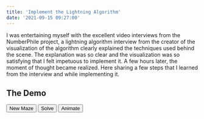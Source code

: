 ```yaml
---
title: 'Implement the Lightning Algorithm'
date: '2021-09-15 09:27:00'
---
```

I was entertaining myself with the excellent video interviews from the NumberPhile project, a lightning algorithm interview from the creator of the visualization of the algorithm clearly explained the techniques used behind the scene. The explanation was so clear and the visualization was so satisfying that I felt impetuous to implement it. A few hours later, the moment of thought became realized. Here sharing a few steps that I learned from the interview and while implementing it. 
<!-- Excerpt End -->

## The Demo
<style>
    #demo-canvas {
        background: #020c21;
    }
</style>

<canvas id="demo-canvas" width="500px" height="500px"></canvas>
<div>
<button id="demo-reset">New Maze</button>
<button id="demo-solve">Solve</button>
<button id="demo-animate">Animate</button>
</div>

<script>
(function() {
const CELL_SIZE = 10;
const GRID_WIDTH = 48;
const GRID_HEIGHT = 48;
const TEMPO = 20;
const BACKGROUND = '#020c21';
const FOREGROUND = '#FFFF96';
const MAX_LAST_STEPS = 10;
const OFFSET = CELL_SIZE;

const canvas = document.getElementById('demo-canvas');
const btnReset = document.getElementById('demo-reset');
const btnSolve = document.getElementById('demo-solve');
const btnAnimate = document.getElementById('demo-animate');
const ctx = canvas.getContext('2d');

let walls;
let path = [];

walls = generateMaze();

btnReset.addEventListener('click', () => {
    clear();
    walls = generateMaze();
});

btnSolve.addEventListener('click', () => {
    run();
})

btnAnimate.addEventListener('click', () => {
    run(true)
})

// Generate a maze
function generateMaze() {
    path = [];
    const set = new Set();
    for (let y = 0; y <= GRID_HEIGHT; y++) {
        for (let x = 0; x <= GRID_WIDTH; x++) {
            // drawPoint(x, y);
            if (x < GRID_WIDTH && !lucky()) {
                drawLine(x, y, x + 1, y);
                set.add(buildKey(x, y, x + 1, y));
            }
            if (y < GRID_HEIGHT && !lucky(true)) {
                drawLine(x, y, x, y + 1);
                set.add(buildKey(x, y, x, y + 1));
            }
        }
    }
    return set;
}

async function solve(animate) {
    clearAllNodes();
    const visited = new Map();
    let lastStep = 1;
    // solve the maze - BFS
    const queue = [];
    // 1. pretend there is a root node that is just one row above the first row,
    // all nodes on the first row that doesn't have the top wall should be added to
    // the queue.
    for (let x = 0; x < GRID_WIDTH; x++) {
        if (!hasWall(x, 0, x + 1, 0)) {
            const node = {
                x,
                y: 0,
                step: 1,
                parent: undefined,
                parentEdge: buildKey(x, 0, x + 1, 0)
            };
            queue.push(node);
        }
    }
    // 2. For each node in the queue,
    // to determine whether a node has any children, check the walls set to see if
    // three other sides have walls, for each side that doesn't have a wall, create
    // a new node for the adjacent cell and add it to the queue.
    while (queue.length > 0) {
        const node = queue.shift();
        if (animate) {
            // when it gets to the next depth, redraw all nodes based on classification
            if (lastStep < node.step) {
                lastStep = await drawNodes(visited);
            }
        }
        const {x, y, step, parentEdge} = node;
        // reach the last row and if bottom is open
        if (y === GRID_HEIGHT - 1 && !hasWall(x, y + 1, x + 1, y + 1)) {
            clearNodes(visited);
            return node;
        }
        //top
        if (!hasWall(x, y, x + 1, y)
            && y > 0
            && buildKey(x, y, x + 1, y) !== parentEdge) {
            const child = {
                x,
                y: y - 1,
                step: step + 1,
                parent: node,
                parentEdge: buildKey(x, y, x + 1, y)
            };
            createNodeIfNotVisited(child);
        }
        //right
        if (!hasWall(x + 1, y, x + 1, y + 1)
            && x + 1 < GRID_WIDTH
            && buildKey(x + 1, y, x + 1, y + 1) !== parentEdge) {
            const child = {
                x: x + 1,
                y: y,
                step: step + 1,
                parent: node,
                parentEdge: buildKey(x + 1, y, x + 1, y + 1)
            };
            createNodeIfNotVisited(child);
        }
        //bottom
        if (!hasWall(x, y + 1, x + 1, y + 1)
            && y + 1 < GRID_HEIGHT
            && buildKey(x, y + 1, x + 1, y + 1) !== parentEdge) {
            const child = {
                x: x,
                y: y + 1,
                step: step + 1,
                parent: node,
                parentEdge: buildKey(x, y + 1, x + 1, y + 1)
            };
            createNodeIfNotVisited(child);
        }
        //left
        if (!hasWall(x, y, x, y + 1)
            && x > 0
            && buildKey(x, y, x, y + 1) !== parentEdge) {
            const child = {
                x: x - 1,
                y: y,
                step: step + 1,
                parent: node,
                parentEdge: buildKey(x, y, x, y + 1)
            };
            createNodeIfNotVisited(child);
        }
    }

    clearNodes(visited);

    function createNodeIfNotVisited(node) {
        const key = "[" + node.x + ", " + node.y + "]";
        if (!visited.has(key)) {
            visited.set(key, node);
            queue.push(node);
        }
    }

// 3. this algo should stop whenever the first node that has reached the bottom
// row, or when the queue is empty.
// when bottom is reached, back track the path of the current node.
// when queue is empty, restart the program.
}

async function run(animate) {
    clearPath(path);
    let winningNode = await solve(animate);
    if (winningNode) {
        path = [];
        while (winningNode) {
            path.push([winningNode.x, winningNode.y]);
            winningNode = winningNode.parent;
        }
        drawCenterLine(path)
    } else {
        warn();
    }
}

function drawLine(x1, y1, x2, y2) {
    ctx.beginPath();
    ctx.moveTo(OFFSET + x1 * CELL_SIZE, OFFSET + y1 * CELL_SIZE);
    ctx.lineTo(OFFSET + x2 * CELL_SIZE, OFFSET + y2 * CELL_SIZE);
    ctx.strokeStyle = 'white';
    ctx.stroke();
}

function drawCenterLine(path, clear = false) {
    ctx.beginPath();
    for (let i = 0; i < path.length; i++) {
        const point = [OFFSET + (path[i][0] + 1 / 2) * CELL_SIZE, OFFSET + (path[i][1] + 1 / 2) * CELL_SIZE];
        if (i === 0) {
            ctx.moveTo(...point);
        } else {
            ctx.lineTo(...point);
        }
    }
    ctx.lineWidth = 4;
    ctx.strokeStyle = clear ? BACKGROUND : FOREGROUND;
    ctx.stroke();
    ctx.lineWidth = 1;
}

/**
 *
 * @param nodes
 * @return {Promise<*>} the current max step
 */
async function drawNodes(nodes) {
    return new Promise(resolve => {
        setTimeout(() => {
            const maxStep = [...nodes.values()]
                .map(node => node.step)
                .reduce((prev, curr) => curr > prev ? curr : prev, 0);
            // do the drawing here
            nodes.forEach(node => {
                drawNodeByStep(node, maxStep);
            })
            resolve(maxStep);
        }, TEMPO);
    });
}

function drawNodeByStep(node, maxStep) {
    ctx.beginPath()
    ctx.rect(OFFSET + node.x * CELL_SIZE + 2, OFFSET + node.y * CELL_SIZE + 2, CELL_SIZE - 4, CELL_SIZE - 4);
    // clear
    ctx.fillStyle = BACKGROUND;
    ctx.fill();
    // draw new - only color the last 5 steps.
    ctx.fillStyle = maxStep - node.step < MAX_LAST_STEPS ? "rgba(255, 255, 150, " + (1 - (maxStep - node.step) / MAX_LAST_STEPS) + ")" : BACKGROUND;
    ctx.fill();
    ctx.fillStyle = 'white';
}

function clearNodes(nodes) {
    nodes.forEach(clearNode);
}

function clearNode(node) {
    ctx.beginPath()
    ctx.rect(OFFSET + node.x * CELL_SIZE + 2, OFFSET + node.y * CELL_SIZE + 2, CELL_SIZE - 4, CELL_SIZE - 4);
    // clear
    ctx.fillStyle = BACKGROUND;
    ctx.fill();
    ctx.fillStyle = 'white';
}

// repaint all nodes but leave maze alone
function clearAllNodes() {
    for (let y = 0; y < GRID_HEIGHT - 1; y++) {
        for (let x = 0; x < GRID_WIDTH - 1; x++) {
            clearNode({x, y});
        }
    }
}

function clearPath(path) {
    drawCenterLine(path, true);
}

function buildKey(x1, y1, x2, y2) {
    return "[" + x1 + ", " + y1 + ", " + x2 + ", " + y2 + "]";
}

/**
 * Predicate function that is determined by probability.
 * @param very {boolean}
 *  indicates a higher probability when true
 * @return {boolean}
 */
function lucky(very = false) {
    return Math.floor(Math.random() * (very ? 8 : 6)) + 1 <= 4;
}

function hasWall(x1, y1, x2, y2) {
    return walls.has(buildKey(x1, y1, x2, y2));
}

function clear() {
    ctx.clearRect(0, 0, canvas.width, canvas.height);
}

function warn() {
    ctx.fillStyle = 'rgba(255, 0, 0, 0.2)';
    ctx.rect(0, 0, canvas.width, canvas.height);
    ctx.fill();
    ctx.fillStyle = 'white';
}
})()
</script>
